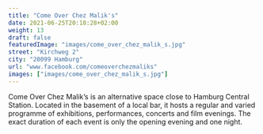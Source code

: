 ```yaml
---
title: "Come Over Chez Malik's"
date: 2021-06-25T20:18:28+02:00
weight: 13
draft: false
featuredImage: "images/come_over_chez_malik_s.jpg"
street: "Kirchweg 2"
city: "20099 Hamburg"
url: "www.facebook.com/comeoverchezmaliks"
images: ["images/come_over_chez_malik_s.jpg"]
---
```


Come Over Chez Malik’s is an alternative space close to Hamburg Central
Station. Located in the basement of a local bar, it hosts a regular and varied
programme of exhibitions, performances, concerts and film evenings. The
exact duration of each event is only the opening evening and one night.
